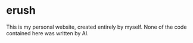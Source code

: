 # erush

This is my personal website, created entirely by myself. None of the code contained here was written by AI.